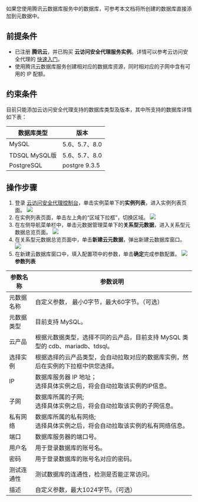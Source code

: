 
如果您使用腾讯云数据库服务中的数据库，可参考本文档将所创建的数据库直接添加到元数据中。

## 前提条件
- 已注册 **腾讯云**，并已购买 **云访问安全代理服务实例**。详情可以参考云访问安全代理的 [快速入门](https://cloud.tencent.com/document/product/1303/47856)。
- 使用腾讯云数据库服务创建相对应的数据库资源，同时相对应的子网中含有可用的 IP 配额。

## 约束条件
目前只能添加云访问安全代理支持的数据库类型及版本，其中所支持的数据库详情如下表：

| 数据库类型 | 版本          |
| ---------- | ------------- |
| MySQL      | 5.6、5.7、8.0 |
| TDSQL MySQL版      | 5.6、5.7、8.0 |
| PostgreSQL      |  postgre 9.3.5 |

## 操作步骤
1. 登录 [云访问安全代理控制台](https://console.cloud.tencent.com/casb)，单击实例菜单下的**实例列表**，进入实例列表页面。
![](https://qcloudimg.tencent-cloud.cn/raw/bcb0e92d99827e3762090d7e07edca34.png)
2. 在实例列表页面，单击左上角的“区域下拉框”，切换区域。
![](https://qcloudimg.tencent-cloud.cn/raw/f485a78a80335af91978472697fdec48.png)
3. 在左侧导航菜单栏中，单击元数据管理菜单下的**关系型元数据**，进入关系型元数据总览页面。
![](https://main.qcloudimg.com/raw/35abfec3265505b16c6a242e4ab6bf48.png)
4. 在关系型元数据总览页面中，单击**新建云元数据**，弹出新建云数据库窗口。
![](https://main.qcloudimg.com/raw/24660513343c59e9969c593f28233854.png)
5. 在新建云数据库窗口中，填入配置项中的参数，单击**确定**完成参数配置。
![](https://qcloudimg.tencent-cloud.cn/raw/49151fb85f5bd90b1b82c80b79cbc7d2.png)
**参数列表**
<table>
<thead>
<tr>
<th>参数名称</th>
<th>参数说明</th>
</tr>
</thead>
<tbody><tr>
<td>元数据名称</td>
<td>自定义参数， 最小0字节，最大60字节。（可选）</td>
</tr>
<tr>
<td>元数据类型</td>
<td>目前支持 MySQL。</td>
</tr>
<tr>
<td>云产品</td>
<td>根据元数据类型，选择不同的云产品，目前支持 MySQL 类型的 cdb、mariadb、tdsql。</td>
</tr>
<tr>
<td>选择实例</td>
<td>根据选择的云产品类型，会自动拉取对应的数据库实例，然后在实例的下拉框中供您选择。</td>
</tr>
<tr>
<td>IP</td>
<td>数据库服务器 IP 地址；<br>选择具体实例之后，将会自动拉取该实例的IP信息。</td>
</tr>
<tr>
<td>子网</td>
<td>数据库所属的子网;<br>选择具体实例之后，将会自动拉取该实例的子网信息。</td>
</tr>
<tr>
<td>私有网络</td>
<td>数据库所属的私有网络;<br>选择具体实例之后，将会自动拉取该实例的私有网络信息。</td>
</tr>
<tr>
<td>端口</td>
<td>数据库服务器的端口号。</td>
</tr>
<tr>
<td>用户名</td>
<td>用于登录数据库的账号名。</td>
</tr>
<tr>
<td>密码</td>
<td>用于登录数据库的账号名对应的密码。</td>
</tr>
<tr>
<td>测试连通性</td>
<td>测试数据库的连通性，检测是否能正常访问。</td>
</tr>
<tr>
<td>描述</td>
<td>自定义参数，最大1024字节。（可选）</td>
</tr>
</tbody></table>
